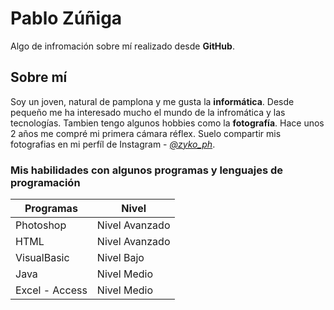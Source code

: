 # Pablo Zúñiga

Algo de infromación sobre mí realizado desde **GitHub**.

## Sobre mí

Soy un joven, natural de pamplona y me gusta la **informática**. Desde pequeño me ha interesado mucho el mundo de la infromática y las tecnologías. Tambien tengo algunos hobbies como la **fotografía**. Hace unos 2 años me compré mi primera cámara réflex. Suelo compartir mis fotografias en mi perfíl de Instagram - [_@zyko_ph_](https://www.instagram.com/zyko_ph/).


### Mis habilidades con algunos programas y lenguajes de programación
|Programas|Nivel|
|--|--|
|Photoshop      |Nivel Avanzado
|HTML           | Nivel Avanzado
|VisualBasic    | Nivel Bajo
|Java           | Nivel Medio
|Excel - Access | Nivel Medio

